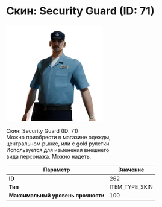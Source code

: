 # Скин: Security Guard (ID: 71)

![Item Image](../img/262.webp?raw=true)

Скин: Security Guard (ID: 71)<br>Можно приобрести в магазине одежды,<br>центральном рынке, или с gold рулетки.<br>Используется для изменения внешнего<br>вида персонажа. Можно надеть.


| Параметр | Значение |
|----------|----------|
| **ID** | 262 |
| **Тип** | ITEM_TYPE_SKIN |
| **Максимальный уровень прочности** | 100 |

